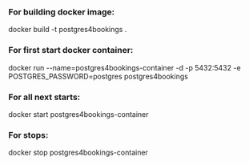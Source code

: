 ### For building docker image:
docker build -t postgres4bookings .

### For first start docker container:
docker run --name=postgres4bookings-container -d -p 5432:5432 -e POSTGRES_PASSWORD=postgres postgres4bookings

### For all next starts:
docker start postgres4bookings-container

### For stops:
docker stop postgres4bookings-container
